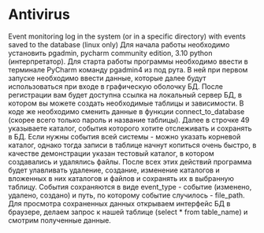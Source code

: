 # Antivirus
Event monitoring log in the system (or in a specific directory) with events saved to the database (linux only)
Для начала работы необходимо установить pgadmin, pycharm community edition, 3.10 python (интерпретатор).
Для старта работы программы необходимо ввести в терминале PyCharm команду pgadmin4 из под рута. В ней при первом запуске необходимо ввести данные, которые далее будут использоваться при входе в графическую оболочку БД. После регистрации вам будет доступна ссылка на локальный сервер БД, в котором вы можете создать необходимые таблицы и зависимости. В коде же необходимо сменить данные в функции connect_to_database (скорее всего только пароль и название таблицы). Далее в строчке 49 указываете каталог, события которого хотите отслеживать и сохранять в БД. Если нужны события всей системы - можно указать корневой каталог, однако тогда записи в таблице начнут копиться очень быстро, в качестве демонстрации указан тестовый каталог, в котором создавались и удалялись файлы. После всех этих действий программа будет улавливать удаление, создание, изменение каталогов и вложенных в них каталогов и файлов и сохранять их в выбранную таблицу. События сохраняются в виде event_type - событие (изменено, удалено, создано) и путь, по которому событие случилось - file_path.
Для просмотра сохраненных данных открываем интерфейс БД в браузере, делаем запрос к нашей таблице (select * from table_name) и смотрим полученные данные.
